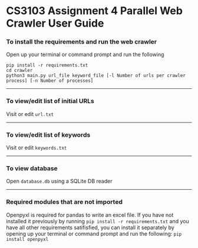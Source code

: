 # CS3103 Assignment 4 Parallel Web Crawler User Guide

### To install the requirements and run the web crawler
Open up your terminal or command prompt and run the following
```
pip install -r requirements.txt
cd crawler
python3 main.py url_file keyword_file [-l Number of urls per crawler process] [-n Number of processes]
```

---
### To view/edit list of initial URLs
Visit or edit `url.txt`

---
### To view/edit list of keywords
Visit or edit `keywords.txt`

--- 
### To view database
Open `database.db` using a SQLite DB reader

--- 
### Required modules that are not imported
Openpyxl is required for pandas to write an excel file.
If you have not installed it previously by running
```pip install -r requirements.txt```
and you have all other requirements satifisfied, you can install it separately by opening up your terminal or command prompt and run the following:
```pip install openpyxl```
